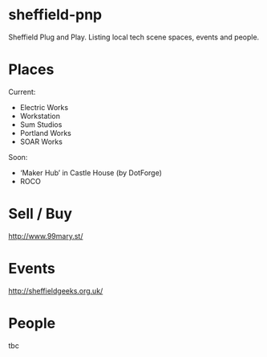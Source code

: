 # sheffield-pnp
Sheffield Plug and Play. Listing local tech scene spaces, events and people.

Places
======
Current:
- Electric Works
- Workstation
- Sum Studios
- Portland Works
- SOAR Works

Soon: 
- ‘Maker Hub’ in Castle House (by DotForge)
- ROCO 


Sell / Buy
==========
http://www.99mary.st/

Events
======
http://sheffieldgeeks.org.uk/

People
======
tbc
